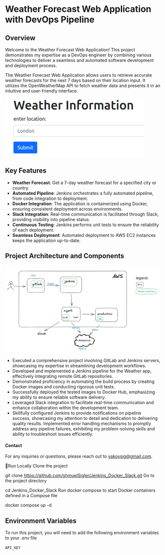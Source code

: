 
# Weather Forecast Web Application with DevOps Pipeline


## Overview
Welcome to the Weather Forecast Web Application! This project demonstrates my expertise as a DevOps engineer by combining various technologies to deliver a seamless and automated software development and deployment process.

The Weather Forecast Web Application allows users to retrieve accurate weather forecasts for the next 7 days based on their location input. It utilizes the OpenWeatherMap API to fetch weather data and presents it in an intuitive and user-friendly interface.

![App Screenshot](https://github.com/shmuelSigler/Jenkins_Docker_Slack/blob/main/weather%20app%20screenshot.png?raw=true)


## Key Features
- **Weather Forecast**: Get a 7-day weather forecast for a specified city or country.
- **Automated Pipeline**: Jenkins orchestrates a fully automated pipeline, from code integration to deployment.
- **Docker Integration**: The application is containerized using Docker, ensuring consistent deployment across environments.
- **Slack Integration**: Real-time communication is facilitated through Slack, providing visibility into pipeline status.
- **Continuous Testing**: Jenkins performs unit tests to ensure the reliability of each deployment.
- **Seamless Deployment**: Automated deployment to AWS EC2 instances keeps the application up-to-date.

## Project Architecture and Components

![Architecture](https://github.com/shmuelSigler/Jenkins_Docker_Slack/blob/main/architecture.png?raw=true)

- Executed a comprehensive project involving GitLab and Jenkins servers, showcasing my expertise in streamlining development workflows. 
- Developed and implemented a Jenkins pipeline for the Weather app, effectively integrating remote GitLab repositories. 
- Demonstrated proficiency in automating the build process by creating Docker images and conducting rigorous unit tests. 
- Successfully deployed the tested images to Docker Hub, emphasizing my ability to ensure reliable software delivery. 
- Leveraged Slack integration to facilitate real-time communication and enhance collaboration within the development team. 
- Skillfully configured Jenkins to provide notifications on pipeline success, showcasing my attention to detail and dedication to delivering quality results. Implemented error handling mechanisms to promptly address any pipeline failures, exhibiting my problem-solving skills and ability to troubleshoot issues efficiently.



#### Contact
For any inquiries or questions, please reach out to yakovsig@gmail.com.

Run Locally
Clone the project

  git clone https://github.com/shmuelSigler/Jenkins_Docker_Slack.git
Go to the project directory

  cd Jenkins_Docker_Slack
Run docker compose to start Docker containers defined in a Compose file

  docker compose up -d

  ## Environment Variables

To run this project, you will need to add the following environment variables to your .env file

`API_KEY`
